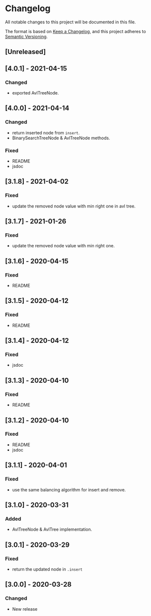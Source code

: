 # Changelog
All notable changes to this project will be documented in this file.

The format is based on [Keep a Changelog](https://keepachangelog.com/en/1.0.0/),
and this project adheres to [Semantic Versioning](https://semver.org/spec/v2.0.0.html).

## [Unreleased]
## [4.0.1] - 2021-04-15
### Changed
- exported AvlTreeNode.

## [4.0.0] - 2021-04-14
### Changed
- return inserted node from `insert`.
- BinarySearchTreeNode & AvlTreeNode methods.

### Fixed
- README
- jsdoc

## [3.1.8] - 2021-04-02
### Fixed
- update the removed node value with min right one in avl tree.

## [3.1.7] - 2021-01-26
### Fixed
- update the removed node value with min right one.

## [3.1.6] - 2020-04-15
### Fixed
- README

## [3.1.5] - 2020-04-12
### Fixed
- README

## [3.1.4] - 2020-04-12
### Fixed
- jsdoc

## [3.1.3] - 2020-04-10
### Fixed
- README

## [3.1.2] - 2020-04-10
### Fixed
- README
- jsdoc

## [3.1.1] - 2020-04-01
### Fixed
- use the same balancing algorithm for insert and remove.

## [3.1.0] - 2020-03-31
### Added
- AvlTreeNode & AvlTree implementation.

## [3.0.1] - 2020-03-29
### Fixed
- return the updated node in `.insert` 

## [3.0.0] - 2020-03-28
### Changed
- New release
